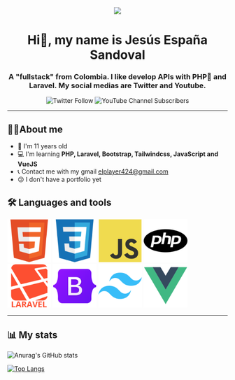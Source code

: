 <div align="center">
  <img src="https://media4.giphy.com/media/scZPhLqaVOM1qG4lT9/giphy.gif?cid=ecf05e47eqhs8rvhcacqg5czfiioljsf28u6i1iq3rmwsnfn&rid=giphy.gif&ct=g" />
  <h1>Hi👋, my name is Jesús España Sandoval</h1>
  <h3>A "fullstack" from Colombia. I like develop APIs with PHP🐘 and Laravel. My social medias are Twitter and Youtube.</h3>
  <img alt="Twitter Follow" src="https://img.shields.io/twitter/follow/YellowKid24?color=blue&label=Twitter&logo=Twitter&style=for-the-badge">
  <img alt="YouTube Channel Subscribers" src="https://img.shields.io/youtube/channel/subscribers/UCI7a8SqMpDx0Bnkg8CyCllw?label=Youtube&logo=Youtube&style=for-the-badge">
</div>

---

## 👨‍💻About me
- 👦 I'm 11 years old
- 💻 I'm learning **PHP, Laravel, Bootstrap, Tailwindcss, JavaScript and VueJS**
- 📞 Contact me with my gmail elplayer424@gmail.com
- 😢 I don't have a portfolio yet

## 🛠 Languages and tools
<div>
  <img src="https://github.com/devicons/devicon/blob/master/icons/html5/html5-original.svg" width="100" height="100"/>
  <img src="https://github.com/devicons/devicon/blob/master/icons/css3/css3-original.svg" width="100" height="100"/>
  <img src="https://github.com/devicons/devicon/blob/master/icons/javascript/javascript-original.svg" width="100" height="100"/>
  <img src="https://github.com/devicons/devicon/blob/master/icons/php/php-plain.svg" width="100" height="100"/>
  <img src="https://github.com/devicons/devicon/blob/master/icons/laravel/laravel-plain-wordmark.svg" width="100" height="100"/>
  <img src="https://github.com/devicons/devicon/blob/master/icons/bootstrap/bootstrap-original.svg" width="100" height="100"/>
  <img src="https://github.com/devicons/devicon/blob/master/icons/tailwindcss/tailwindcss-plain.svg" width="100" height="100"/>
  <img src="https://github.com/devicons/devicon/blob/master/icons/vuejs/vuejs-original.svg" width="100" height="100"/>
</div>

---

## 📊 My stats
![Anurag's GitHub stats](https://github-readme-stats.vercel.app/api?username=JesusEspanaSandoval&show_icons=true)

[![Top Langs](https://github-readme-stats.vercel.app/api/top-langs/?username=JesusEspanaSandoval&layout=compact)](https://github.com/anuraghazra/github-readme-stats)
